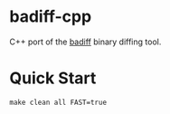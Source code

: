 # badiff-cpp

C++ port of the [badiff](https://github.com/org-badiff/badiff) binary diffing
tool.

# Quick Start

```
make clean all FAST=true
```


